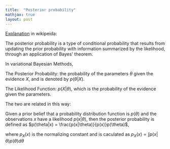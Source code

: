 ```yaml
---
title:  "Posterior probability"
mathjax: true
layout: post
---
```


[Explanation](https://en.wikipedia.org/wiki/Posterior_probability) in wikipeida: 

The posterior probability is a type of conditional probability that results from updating the prior probability with information summarized by the likelihood, through an application of Bayes' theorem.

In variational Bayesian Methods, 

The Posterior Probability: the probability of the parameters $\theta$ given the evidence $X$, and is denoted by $p(\theta|X)$.

The Likelihood Function: $p(X|\theta)$, which is the probability of the evidence given the parameters.

The two are related in this way: 

Given a prior belief that a probability distribution function is $p(\theta)$ and the observations $x$ have a likelihood $p(x|\theta)$, then the posterior probability is defined as $p(\theta|x) = \frac{p(x|\theta)}{p(x)}p(\theta)$,

where $p_X(x)$ is the normalizing constant and is caculated as $p_X(x) = \int p(x|\theta)p(\theta)d\theta$






